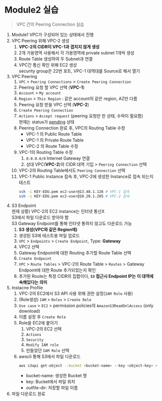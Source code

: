 # Module2 실습

> VPC 간의 Peering Connection 실습

1. Module1 VPC가 구성되어 있는 상태에서 진행
2. VPC Peering 위해 VPC-2 생성
   1. **VPC-2의 CIDR이 VPC-1과 겹치지 않게 생성**
   2. 2개 가용영역 사용해서 각 가용영역에 private subnet 1개씩 생성
   3. Route Table 생성하여 두 Subnet과 연결
   4. VPC간 통신 확인 위해 EC2 생성\
        security group은 22번 포트, VPC-1 대역대를 Source로 해서 열기
3. VPC Peering
   1. `VPC` > `Peering Connections` > `Create Peering Connection`
   2. Peering 요청 할 VPC 선택 (**VPC-1**)
   3. `Account` > `My account`
   4. `Region` > `This Region` : 같은 account의 같은 region, AZ만 다름
   5. Peering 요청 받을 VPC 선택 (**VPC-2**)
   6. `Create Peering Connection`
   7. `Actions` > `Accept request` (peering 요청만 한 상태, 수락이 필요함)\
        현재는 status가 <u>pending</u> 상태
   8. Peering Connection 완료 후, VPC의 Routing Table 수정
      * VPC-1 의 Public Route Table
      * VPC-1 의 Private Route Table
      * VPC-2 의 Route Table 수정
   9. VPC-1의 Routing Table 수정
      1.  `0.0.0.0/0` Internet Gateway 연결
      2.  상대 VPC(**VPC-2**)의 CIDR 대역 기입 > `Peering Connection` 선택
   10. VPC-2의 Routing Table에서도 `Peering Connection` 선택
   11. VPC-1 Public Instance 접속 후, VPC-2에 생성한 Instance로 접속 되는지 테스트
        ```bash
        ssh -i KEY-EDU.pem ec2-user@13.48.1.126 # VPC-1 접속
        ssh -i KEY-EDU.pem ec2-user@10.20.1.205 # VPC-2 접속
        ```
4. S3 Endpoint\
    현재 상황) VPC-2의 EC2 instance는 인터넷 통신X\
    S3에서 파일 다운로드 받아야 함\
    S3 Gateway Endpoint를 통해 인터넷 통하지 않고도 다운로드 가능
    1.  **S3 생성(VPC와 같은 Region에)**
    2.  생성된 S3에 테스트용 파일 업로드
    3.  `VPC` > `Endpoints` > `Create Endpoint`, Type: **Gateway**
    4.  VPC2 선택
    5.  Gateway Endpoint에 대한 Routing 추가할 Route Table 선택
    6.  `Create Endpoint`
    7.  `VPC` > `Route Tables` > VPC-2의 Route Table > `Routes` > Gateway Endpoint에 대한 Route 추가되었는지 확인
   1. 추가된 Route는 특정 CIDR의 집합이다, **`S3` 접근시 Endpoint IP는 이 대역에 속해있다는 의미**
5. Instacne Profile
   1. VPC-2의 EC2에서 S3 API 사용 위해 권한 설정(`IAM Role` 사용)
   2. (Role생성) `IAM` > `Roles` > `Create Role`
   3. `Use case` > `EC2` > permission policies의 `AmazonS3ReadOnlAccess` (only download)
   4. 이름 설정 후 `Create Role`
   5. Role을 EC2에 붙이기
      1. VPC-2의 EC2 선택
      2. `Actions`
      3. `Security`
      4. `Modify IAM role`
      5. 만들었던 `IAM Role` 선택
   6. awscli 통해 S3에서 파일 다운로드
        ```bash
        aws s3api get-object --bucket <bucket-name> --key <object-key> <outfile-dir/name>
        ```
        * bucket-name: 생성한 Bucket 명
        * key: Bucket에서 파일 위치
        * outfile-dir: 저장할 파일 이름
6. 파일 다운로드 완료